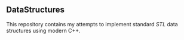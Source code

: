 ## DataStructures ##

This repository contains my attempts to implement 
standard *STL* data structures using modern C++.
